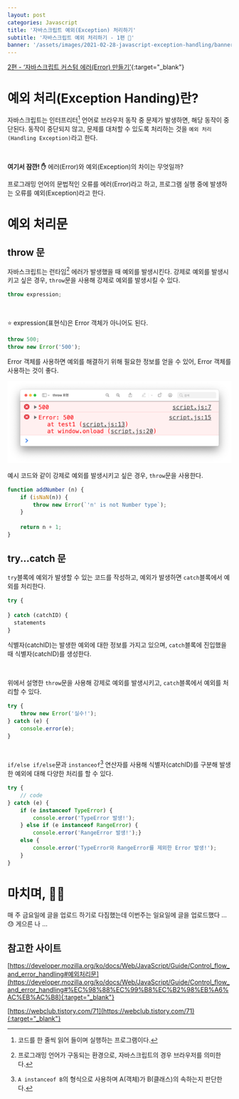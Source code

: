 ```yaml
---
layout: post
categories: Javascript 
title: '자바스크립트 예외(Exception) 처리하기'
subtitle: '자바스크립트 예외 처리하기 - 1편 🚨'
banner: '/assets/images/2021-02-28-javascript-exception-handling/banner.jpeg'
---
```


[2편 - ‘자바스크립트 커스텀 에러(Error) 만들기’](/2021-03-05/javascript-error){:target="_blank"}

# 예외 처리(Exception Handing)란?

자바스크립트는 인터프리터[^1] 언어로 브라우저 동작 중 문제가 발생하면, 해당 동작이 중단된다.
동작이 중단되지 않고, 문제를 대처할 수 있도록 처리하는 것을 `예외 처리(Handling Exception)`라고 한다.

<br>

**여기서 잠깐! ✋** 에러(Error)와 예외(Exception)의 차이는 무엇일까?

프로그래밍 언어의 문법적인 오류를 에러(Error)라고 하고, 프로그램 실행 중에 발생하는 오류를 예외(Exception)라고 한다.

# 예외 처리문

## throw 문

자바스크립트는 런타임[^2] 에러가 발생했을 때 예외를 발생시킨다. 강제로 예외를 발생시키고 싶은 경우, `throw`문을 사용해 강제로 예외를 발생시킬 수 있다.

```javascript
throw expression;
```

<br>

⭐️ expression(표현식)은 Error 객체가 아니어도 된다.

```javascript
throw 500;              
throw new Error('500'); 
```

Error 객체를 사용하면 예외를 해결하기 위해 필요한 정보를 얻을 수 있어, Error 객체를 사용하는 것이 좋다.

![throw 표현](/assets/images/2021-02-28-javascript-exception-handling/01.%20throw%20표현.png)

예시 코드와 같이 강제로 예외를 발생시키고 싶은 경우, `throw`문을 사용한다.

```javascript
function addNumber (n) {
    if (isNaN(n)) {
        throw new Error(`'n' is not Number type`);
    }
    
    return n + 1;
}
```

## try...catch 문

`try`블록에 예외가 발생할 수 있는 코드를 작성하고, 예외가 발생하면 `catch`블록에서 예외를 처리한다. 

```javascript
try {
    
} catch (catchID) {
  statements
}
```

식별자(catchID)는 발생한 예외에 대한 정보를 가지고 있으며, `catch`블록에 진입했을 때 식별자(catchID)를 생성한다.

<br>

위에서 설명한 `throw`문을 사용해 강제로 예외를 발생시키고, `catch`블록에서 예외를 처리할 수 있다. 

```javascript
try {
    throw new Error('실수!');
} catch (e) {
    console.error(e);
}
```

<br>

`if/else if/else`문과 `instanceof`[^3] 연산자를 사용해 식별자(catchID)를 구분해 발생한 예외에 대해 다양한 처리를 할 수 있다.

```javascript
try {
    // code
} catch (e) {
    if (e instanceof TypeError) {
        console.error('TypeError 발생!');
    } else if (e instanceof RangeError) {
        console.error('RangeError 발생!');} 
    else {
        console.error('TypeError와 RangeError를 제외한 Error 발생!');
    }
}
```

# 마치며, 🙇🏻

매 주 금요일에 글을 업로드 하기로 다짐했는데 이번주는 일요일에 글을 업로드했다 ... 😓 게으른 나 ...

## 참고한 사이트

[https://developer.mozilla.org/ko/docs/Web/JavaScript/Guide/Control_flow_and_error_handling#예외처리문](https://developer.mozilla.org/ko/docs/Web/JavaScript/Guide/Control_flow_and_error_handling#%EC%98%88%EC%99%B8%EC%B2%98%EB%A6%AC%EB%AC%B8){:target="_blank"}

[https://webclub.tistory.com/71](https://webclub.tistory.com/71){:target="_blank"}

[^1]: 코드를 한 줄씩 읽어 들이며 실행하는 프로그램이다.

[^2]: 프로그래밍 언어가 구동되는 환경으로, 자바스크립트의 경우 브라우저를 의미한다.

[^3]: `A instanceof B`의 형식으로 사용하며 A(객체)가 B(클래스)의 속하는지 판단한다.
